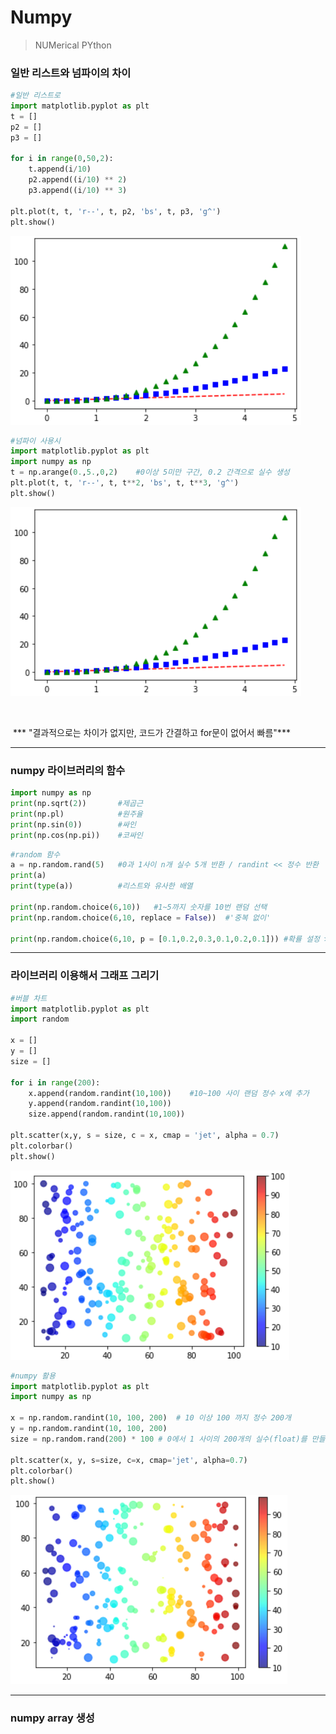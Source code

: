 # Numpy

> NUMerical PYthon



### 일반 리스트와 넘파이의 차이

```python
#일반 리스트로
import matplotlib.pyplot as plt
t = []
p2 = []
p3 = []

for i in range(0,50,2):
    t.append(i/10)
    p2.append((i/10) ** 2)
    p3.append((i/10) ** 3)
    
plt.plot(t, t, 'r--', t, p2, 'bs', t, p3, 'g^')
plt.show()
```

![image-20220106225251414](Numpy_code.assets/image-20220106225251414.png)

```python
#넘파이 사용시
import matplotlib.pyplot as plt
import numpy as np
t = np.arange(0.,5.,0,2) 	#0이상 5미만 구간, 0.2 간격으로 실수 생성
plt.plot(t, t, 'r--', t, t**2, 'bs', t, t**3, 'g^')
plt.show()
```

![image-20220106225434692](Numpy_code.assets/image-20220106225434692.png)

​                      				

​								*** "결과적으로는 차이가 없지만, 코드가 간결하고 for문이 없어서 빠름"***		



---

### numpy 라이브러리의 함수

```python
import numpy as np
print(np.sqrt(2))		#제곱근
print(np.pl)			#원주율
print(np.sin(0))		#싸인
print(np.cos(np.pi))	#코싸인
```

```python
#random 함수
a = np.random.rand(5)	#0과 1사이 n개 실수 5개 반환 / randint << 정수 반환
print(a)
print(type(a))			#리스트와 유사한 배열

print(np.random.choice(6,10))	#1~5까지 숫자를 10번 랜덤 선택
print(np.random.choice(6,10, replace = False))	#'중복 없이'

print(np.random.choice(6,10, p = [0.1,0.2,0.3,0.1,0.2,0.1])) #확률 설정 >> 합 1
```



---

### 라이브러리 이용해서 그래프 그리기

```python
#버블 차트
import matplotlib.pyplot as plt
import random

x = []
y = []
size = []

for i in range(200):
    x.append(random.randint(10,100))	#10~100 사이 랜덤 정수 x에 추가
    y.append(random.randint(10,100))
    size.append(random.randint(10,100))
    
plt.scatter(x,y, s = size, c = x, cmap = 'jet', alpha = 0.7)
plt.colorbar()
plt.show()
```

![image-20220106232029675](Numpy_code.assets/image-20220106232029675.png)



```python
#numpy 활용
import matplotlib.pyplot as plt
import numpy as np

x = np.random.randint(10, 100, 200)  # 10 이상 100 까지 정수 200개
y = np.random.randint(10, 100, 200)
size = np.random.rand(200) * 100 # 0에서 1 사이의 200개의 실수(float)를 만들고 * 100
    
plt.scatter(x, y, s=size, c=x, cmap='jet', alpha=0.7)
plt.colorbar()
plt.show()
```

![image-20220106232405663](Numpy_code.assets/image-20220106232405663.png)



---

### numpy array 생성

```
```

